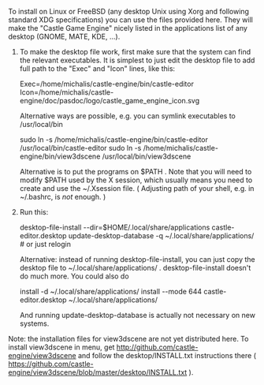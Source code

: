 To install on Linux or FreeBSD (any desktop Unix using Xorg and following standard XDG specifications)
you can use the files provided here.
They will make the "Castle Game Engine" nicely listed in the applications list
of any desktop (GNOME, MATE, KDE, ...).

1. To make the desktop file work, first make sure that the system can find the relevant executables.
   It is simplest to just edit the desktop file to add full path to the "Exec" and "Icon" lines,
   like this:

     Exec=/home/michalis/castle-engine/bin/castle-editor
     Icon=/home/michalis/castle-engine/doc/pasdoc/logo/castle_game_engine_icon.svg

   Alternative ways are possible, e.g. you can symlink executables to /usr/local/bin

     sudo ln -s /home/michalis/castle-engine/bin/castle-editor /usr/local/bin/castle-editor
     sudo ln -s /home/michalis/castle-engine/bin/view3dscene /usr/local/bin/view3dscene

   Alternative is to put the programs on $PATH .
   Note that you will need to modify $PATH used by the X session,
   which usually means you need to create and use the ~/.Xsession file.
   ( Adjusting path of your shell, e.g. in ~/.bashrc, is *not* enough. )

2. Run this:

     desktop-file-install --dir=$HOME/.local/share/applications castle-editor.desktop
     update-desktop-database -q ~/.local/share/applications/ # or just relogin

   Alternative: instead of running desktop-file-install, you can just copy the desktop file
   to ~/.local/share/applications/ . desktop-file-install doesn't do much more.
   You could also do

     install -d ~/.local/share/applications/
     install --mode 644 castle-editor.desktop ~/.local/share/applications/

   And running update-desktop-database is actually not necessary on new systems.

Note: the installation files for view3dscene are not yet distributed here.
To install view3dscene in menu, get http://github.com/castle-engine/view3dscene
and follow the desktop/INSTALL.txt instructions there ( https://github.com/castle-engine/view3dscene/blob/master/desktop/INSTALL.txt ).
